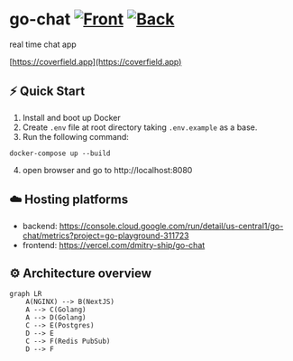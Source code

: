 # go-chat [![Front](https://github.com/Dmitry-Ship/go-chat/actions/workflows/front.yml/badge.svg)](https://github.com/Dmitry-Ship/go-chat/actions/workflows/front.yml) [![Back](https://github.com/Dmitry-Ship/go-chat/actions/workflows/back.yml/badge.svg)](https://github.com/Dmitry-Ship/go-chat/actions/workflows/back.yml)

real time chat app

[https://coverfield.app](https://coverfield.app)

## ⚡️ Quick Start

1. Install and boot up Docker
2. Create `.env` file at root directory taking `.env.example` as a base.
3. Run the following command:

```
docker-compose up --build
```

4. open browser and go to http://localhost:8080

## ☁️ Hosting platforms

- backend: https://console.cloud.google.com/run/detail/us-central1/go-chat/metrics?project=go-playground-311723
- frontend: https://vercel.com/dmitry-ship/go-chat

## ⚙️ Architecture overview

```mermaid
graph LR
    A(NGINX) --> B(NextJS)
    A --> C(Golang)
    A --> D(Golang)
    C --> E(Postgres)
    D --> E
    C --> F(Redis PubSub)
    D --> F
```

